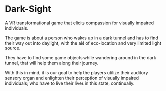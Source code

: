 # Dark-Sight
A VR transformational game that elicits compassion for visually impaired individuals.

The game is about a person who wakes up in a
dark tunnel and has to find their way out into
daylight, with the aid of eco-location and very
limited light source.

They have to find some game objects
while wandering around in the dark tunnel, that
will help them along their journey.

With this in mind, it
is our goal to help the players utilize their auditory
sensory organ and enlighten their perception of
visually impaired individuals; who have to live
their lives in this state, continually.
